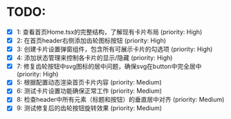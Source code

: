# TODO:

- [x] 1: 查看首页Home.tsx的完整结构，了解现有卡片布局 (priority: High)
- [x] 2: 在首页header右侧添加齿轮图标按钮 (priority: High)
- [x] 3: 创建卡片设置弹窗组件，包含所有可展示卡片的勾选项 (priority: High)
- [x] 4: 添加状态管理来控制各卡片的显示/隐藏 (priority: High)
- [x] 7: 修复齿轮按钮中svg图标的居中问题，确保svg在button中完全居中 (priority: High)
- [x] 5: 根据配置动态渲染首页卡片内容 (priority: Medium)
- [x] 6: 测试卡片设置功能确保正常工作 (priority: Medium)
- [x] 8: 检查header中所有元素（标题和按钮）的垂直居中对齐 (priority: Medium)
- [x] 9: 测试修复后的齿轮按钮旋转效果 (priority: Medium)
